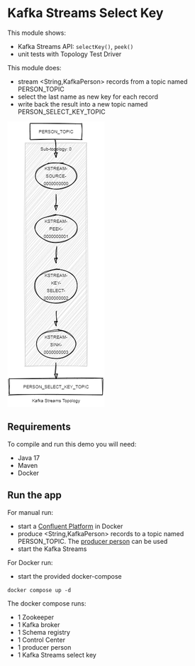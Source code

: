 # Kafka Streams Select Key

This module shows:
- Kafka Streams API: `selectKey()`, `peek()`
- unit tests with Topology Test Driver

This module does:
- stream <String,KafkaPerson> records from a topic named PERSON_TOPIC
- select the last name as new key for each record
- write back the result into a new topic named PERSON_SELECT_KEY_TOPIC

![topology.png](topology.png)

## Requirements

To compile and run this demo you will need:
- Java 17
- Maven
- Docker

## Run the app

For manual run:
- start a [Confluent Platform](https://docs.confluent.io/platform/current/quickstart/ce-docker-quickstart.html#step-1-download-and-start-cp) in Docker
- produce <String,KafkaPerson> records to a topic named PERSON_TOPIC. The [producer person](../specific-producers/kafka-streams-producer-person) can be used
- start the Kafka Streams

For Docker run:
- start the provided docker-compose 

```
docker compose up -d
```

The docker compose runs:
- 1 Zookeeper
- 1 Kafka broker
- 1 Schema registry
- 1 Control Center
- 1 producer person
- 1 Kafka Streams select key

